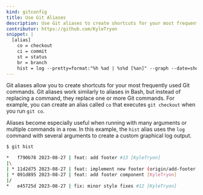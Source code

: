 ```yaml
---
kind: gitconfig
title: Use Git Aliases
description: Use Git aliases to create shortcuts for your most frequently used Git commands. Try this custom 'git hist' command for a graphical log.
contributor: https://github.com/KyleTryon
snippet: |
  [alias]
    co = checkout
    ci = commit
    st = status
    br = branch
    hist = log --pretty=format:"%h %ad | %s%d [%an]" --graph --date=short
---
```


Git aliases allow you to create shortcuts for your most frequently used Git commands. Git aliases work similarly to aliases in Bash, but instead of replacing a command, they replace one or more Git commands. For example, you can create an alias called `co` that executes `git checkout` when you run `git co`.

Aliases become especially useful when running with many arguments or multiple commands in a row. In this example, the `hist` alias uses the `log` command with several arguments to create a custom graphical log output.

```bash
$ git hist

*   f790b78 2023-08-27 | feat: add footer #13 [KyleTryon]
|\
| * 11d2d75 2023-08-27 | feat: implement new footer (origin/add-footer, add-footer) [KyleTryon]
| * 091d895 2023-08-27 | feat: add footer component [KyleTryon]
|/
*   e45725d 2023-08-27 | fix: minor style fixes #12 [KyleTryon]
```
